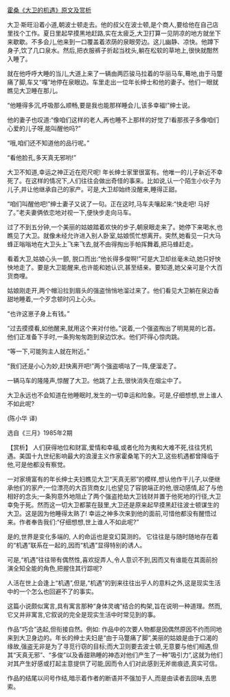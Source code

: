 [霍桑《大卫的机遇》原文及赏析](https://www.vrrw.net/wx/15469.html)

大卫·斯旺沿着小道,朝波士顿走去。他的叔父在波士顿,是个商人,要给他在自己店里找个工作。夏日里起早摸黑地赶路,实在太疲乏,大卫打算一见阴凉的地方就坐下来歇歇。不多会儿,他来到一口覆盖着浓荫的泉眼旁边。这儿幽静、凉快。他蹲下身子,饮了几口泉水。然后,把衣服裤子折起当枕头,躺在松软的草地上,很快就酣然入睡了。

就在他呼呼大睡的当儿,大道上来了一辆由两匹骏马拉着的华丽马车,蓦地,由于马蹩痛了脚,车又“嘎”地停在泉眼边。车里走出一位年长绅士和他的妻子。他们一眼就瞧见大卫睡在那儿。

“他睡得多沉,呼吸那么顺畅,要是我也能那样睡会儿,该多幸福!”绅士说。

他的妻子也叹道:“像咱们这样的老人,再也睡不上那样的好觉了!看那孩子多像咱们心爱的儿子呀,能叫醒他吗?”

“哦,咱们还不知道他的品行呢。”

“看他脸孔,多天真无邪哟!”

大卫不知道,幸运之神正近在咫尺呢! 年长绅士家里很富有。他唯一的儿子新近不幸死了。在这样的情况下,人们往往会做出奇怪的事来。比如说,认一个陌生小伙子为儿子,并让他继承自己的家产。可是,大卫却始终没醒来,睡得正甜。

“咱们叫醒他吧!”绅士妻子又说了一句。正在这时,马车夫嚷起来:“快走吧! 马好了。”老夫妻俩依恋地对视一下,便快步走向马车。

过了不到五分钟,一个美丽的姑娘踏着欢快的步子,朝泉眼走来了。她停下来喝水,也瞧见了大卫。就像未经允许进入别人卧室,姑娘慌忙想离开。突然,她看见一只大马蜂正嗡嗡地在大卫头上飞来飞去,就不由得掏出手帕挥舞着,把马蜂赶走。

看着大卫,姑娘心头一颤, 脱口而出:“他长得多俊啊!”可是大卫却丝毫未动,她只好怏怏地走了。要是大卫能醒来,也许能和她认识,甚至结亲。要知道,她父亲可是个大百货商哩。

姑娘刚走开,两个帽沿拉到眉头的强盗悄悄地溜过来了。他们看见大卫躺在泉边香甜地睡着,一个歹念顿时闪上心头。

“也许这崽子身上有钱。”

“过去摸摸看,如他醒来,就用这个来对付他。”说着,一个强盗掏出了明晃晃的匕首。他们正准备下手时,一条狗匆匆跑到泉边饮水。他们吓得心惊肉跳。

“等一下,可能狗主人就在附近。”

“我们还是小心为妙,赶快离开吧!”两个强盗嘀咕了一阵,便溜走了。

一辆马车的隆隆声,惊醒了大卫。他跳了上去,很快消失在烟尘中了。

大卫永远也不会知道在他睡眠时,发生的一切幸运和险象。可是,仔细想想,世上谁人不如此呢?

(陈小华 译)

选自《三月》1985年2期



【赏析】 人们获得地位和财富,爱情和幸福,或者化险为夷和大难不死,往往凭机遇。美国十九世纪影响最大的浪漫主义作家霍桑笔下的大卫,这些机遇都曾降临于他,可是他都没有察觉。

一对家境富有的年长绅士夫妇瞧见大卫“天真无邪”的模样,想认他作干儿子,以便继承他们的家产;一位漂亮的大百货商女儿也望见了容貌端正的他,很动感情,起了与他相好的念头;一条狗意外地阻止了两个强盗抢劫大卫钱财并置于他死地的行径,大卫幸免于死。然而这一切大卫都蒙在鼓里,大卫还是原来起早摸黑赶往波士顿谋生的大卫。这是因为他睡得太熟了! 幸运之神多次来到他的面前,可惜他都没有醒悟过来。作者奉告我们:“仔细想想,世上谁人不如此呢?”

是的,世界是变化多端的, 人的命运也是变幻莫测的。 它往往是与随时随地存在着的“机遇”联系在一起的,因而“机遇”显得特别的诱人。

可是,“机遇”往往带有偶然性,喜欢捉弄人,令人意识不到,因而又有谁能在其面前扮演全知全能的角色,把握住其行踪呢?

人活在世上会逢上“机遇”,但是,“机遇”的到来往往出乎人的意料之外,这是现实生活中的一个怎么也回避不了的事实。

这篇小说颇似寓言,具有寓言那种“身体灵魂”结合的构架,旨在说明一种道理。然而,它又并非寓言,它叙说的完全是现实生活中时常见到的事。

作品“巧合”迭起,但衔接自然。例如: 作品中的次要人物都是因偶然原因不约而同地来到大卫身边的。年长的绅士夫妇是“由于马蹩痛了脚”,美丽的姑娘是由于口渴的缘故,强盗无非是为了寻觅行窃的目标;而大卫则要去波士顿,无意要与他们相遇,但其“天真无邪”、“多俊”以及香甜熟睡的神态对他们产生了一种”吸引力”,这就为他们对其产生好感或打起主意提供了可能,因而令人们对此感到无斧凿痕迹,真实可信。

作品的结尾以问号作结,暗示着作者的断语并不强加于人,而是由读者去回味,去思索。

